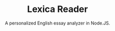 ---
layout: default
title: Lexica Reader
subtitle: A personalized English essay analyzer in Node.JS.
type: code
---